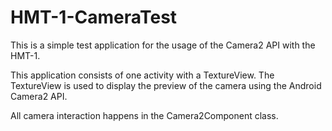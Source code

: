 # HMT-1-CameraTest

This is a simple test application for the usage of the Camera2 API with the HMT-1.

This application consists of one activity with a TextureView. The TextureView is used to display the preview of the camera using the Android Camera2 API.

All camera interaction happens in the Camera2Component class.
